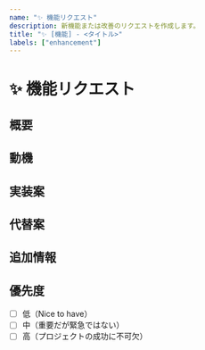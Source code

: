 ```yaml
---
name: "✨ 機能リクエスト"
description: 新機能または改善のリクエストを作成します。
title: "✨ [機能] - <タイトル>"
labels: ["enhancement"]
---
```


# ✨ 機能リクエスト

## 概要
<!-- 機能の簡潔で具体的な説明を記入してください... -->

## 動機
<!-- この機能によって解決される問題や得られるメリットを記入してください... -->

## 実装案
<!-- 技術的な実装アイデアがあれば記入してください... -->

## 代替案
<!-- 他に考えられるアプローチがあれば記入してください... -->

## 追加情報
<!-- 参考リンクやスクリーンショットなど... -->

## 優先度
<!-- 以下の中から選択してください -->
- [ ] 低（Nice to have）
- [ ] 中（重要だが緊急ではない）
- [ ] 高（プロジェクトの成功に不可欠） 